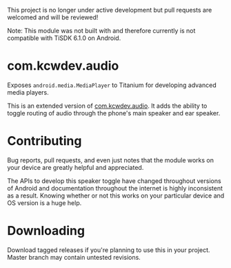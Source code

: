 This project is no longer under active development but pull requests are welcomed and will be reviewed!

Note: This module was not built with and therefore currently is not compatible with TiSDK 6.1.0 on Android.

com.kcwdev.audio
===========================================

Exposes `android.media.MediaPlayer` to Titanium for developing advanced media players.

This is an extended version of [com.kcwdev.audio](https://github.com/kcwdevllc/android-audioplayer). It adds the ability to toggle routing of audio through the phone's main speaker and ear speaker.

Contributing 
============
Bug reports, pull requests, and even just notes that the module works on your device are greatly helpful and appreciated.

The APIs to develop this speaker toggle have changed throughout versions of Android and documentation throughout the internet is highly inconsistent as a result. Knowing whether or not this works on your particular device and OS version is a huge help.

Downloading
============
Download tagged releases if you're planning to use this in your project. Master branch may contain untested revisions.
